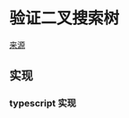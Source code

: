 # 验证二叉搜索树
[来源](https://leetcode.cn/problems/validate-binary-search-tree/)

## 实现

### typescript 实现
```typescript

```
